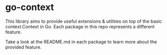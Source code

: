 # go-context

This library aims to provide useful extensions & utilities on top of the basic context.Context in Go. Each package in 
this repo represents a different feature.

Take a look at the README.md in each package to learn more about the provided feature.

